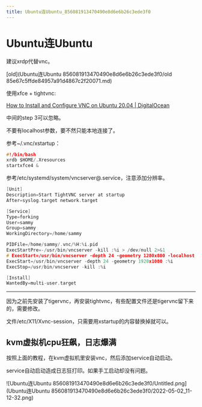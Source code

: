 ```yaml
---
title: Ubuntu连Ubuntu_856081913470490e8d6e6b26c3ede3f0
---
```


# Ubuntu连Ubuntu

建议xrdp代替vnc。

[old](Ubuntu连Ubuntu 856081913470490e8d6e6b26c3ede3f0/old 85e67c5ffde84957a91d4867c2f20071.md)

使用xfce + tightvnc:

[How to Install and Configure VNC on Ubuntu 20.04 | DigitalOcean](https://www.digitalocean.com/community/tutorials/how-to-install-and-configure-vnc-on-ubuntu-20-04)

中间的step 3可以忽略。

不要有localhost参数，要不然只能本地连接了。

参考~/.vnc/xstartup：

```c
#!/bin/bash
xrdb $HOME/.Xresources
startxfce4 &
```

参考/etc/systemd/system/vncserver@.service，注意添加分辨率。

```c
[Unit]
Description=Start TightVNC server at startup
After=syslog.target network.target

[Service]
Type=forking
User=sammy
Group=sammy
WorkingDirectory=/home/sammy

PIDFile=/home/sammy/.vnc/%H:%i.pid
ExecStartPre=-/usr/bin/vncserver -kill :%i > /dev/null 2>&1
# ExecStart=/usr/bin/vncserver -depth 24 -geometry 1280x800 -localhost :%i
ExecStart=/usr/bin/vncserver -depth 24 -geometry 1920x1080 :%i
ExecStop=/usr/bin/vncserver -kill :%i

[Install]
WantedBy=multi-user.target
```

---

因为之前先安装了tigervnc，再安装tightvnc，有些配置文件还是tigervnc留下来的，需要修改。

文件/etc/X11/Xvnc-session，只需要用xstartup的内容替换掉就可以。

## kvm虚拟机cpu狂飙，日志爆满

按照上面的教程，在kvm虚拟机里安装vnc，然后添加service自动启动。

service自动启动造成日志狂打印。如果手工启动却没有问题。

![Ubuntu连Ubuntu 856081913470490e8d6e6b26c3ede3f0/Untitled.png](Ubuntu连Ubuntu 856081913470490e8d6e6b26c3ede3f0/2022-05-02_11-12-32.png)
